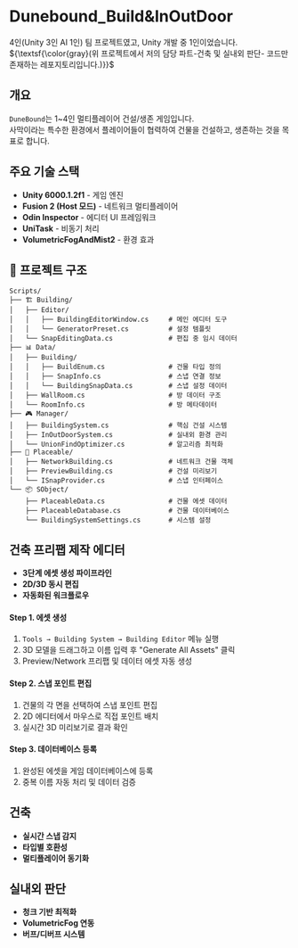 # Dunebound_Build&InOutDoor

${\textsf{ 4인(Unity 3인 AI 1인) 팀 프로젝트였고, Unity 개발 중 1인이었습니다.}}$
${\textsf{\color{gray}(위 프로젝트에서 저의 담당 파트-건축 및 실내외 판단- 코드만 존재하는 레포지토리입니다.)}}$

## 개요

`DuneBound`는 1~4인 멀티플레이어 건설/생존 게임입니다.<br/>
사막이라는 특수한 환경에서 플레이어들이 협력하여 건물을 건설하고, 생존하는 것을 목표로 합니다.<br/>

## 주요 기술 스택

- **Unity 6000.1.2f1** - 게임 엔진
- **Fusion 2 (Host 모드)** - 네트워크 멀티플레이어
- **Odin Inspector** - 에디터 UI 프레임워크
- **UniTask** - 비동기 처리
- **VolumetricFogAndMist2** - 환경 효과

## 📁 프로젝트 구조

```
Scripts/
├── 🏗️ Building/
│   ├── Editor/
│   │   ├── BuildingEditorWindow.cs     # 메인 에디터 도구
│   │   └── GeneratorPreset.cs          # 설정 템플릿
│   └── SnapEditingData.cs              # 편집 중 임시 데이터
├── 📊 Data/
│   ├── Building/
│   │   ├── BuildEnum.cs                # 건물 타입 정의
│   │   ├── SnapInfo.cs                 # 스냅 연결 정보
│   │   └── BuildingSnapData.cs         # 스냅 설정 데이터
│   ├── WallRoom.cs                     # 방 데이터 구조
│   └── RoomInfo.cs                     # 방 메타데이터
├── 🎮 Manager/
│   ├── BuildingSystem.cs               # 핵심 건설 시스템
│   ├── InOutDoorSystem.cs              # 실내외 환경 관리
│   └── UnionFindOptimizer.cs           # 알고리즘 최적화
├── 🔗 Placeable/
│   ├── NetworkBuilding.cs              # 네트워크 건물 객체
│   ├── PreviewBuilding.cs              # 건설 미리보기
│   └── ISnapProvider.cs                # 스냅 인터페이스
└── 📦 SObject/
    ├── PlaceableData.cs                # 건물 에셋 데이터
    ├── PlaceableDatabase.cs            # 건물 데이터베이스
    └── BuildingSystemSettings.cs       # 시스템 설정
```

## 건축 프리팹 제작 에디터
- **3단계 에셋 생성 파이프라인**
- **2D/3D 동시 편집**
- **자동화된 워크플로우**
#### Step 1. 에셋 생성
1. `Tools → Building System → Building Editor` 메뉴 실행
2. 3D 모델을 드래그하고 이름 입력 후 "Generate All Assets" 클릭
3. Preview/Network 프리팹 및 데이터 에셋 자동 생성

#### Step 2. 스냅 포인트 편집
1. 건물의 각 면을 선택하여 스냅 포인트 편집
2. 2D 에디터에서 마우스로 직접 포인트 배치
3. 실시간 3D 미리보기로 결과 확인    

#### Step 3. 데이터베이스 등록
1. 완성된 에셋을 게임 데이터베이스에 등록
2. 중복 이름 자동 처리 및 데이터 검증
  
## 건축
- **실시간 스냅 감지**
- **타입별 호환성**
- **멀티플레이어 동기화**
  
## 실내외 판단
- **청크 기반 최적화**
- **VolumetricFog 연동**
- **버프/디버프 시스템**
